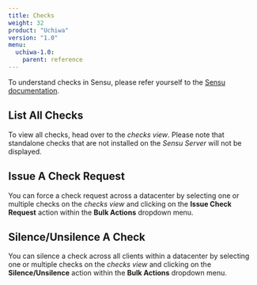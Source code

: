 ```yaml
---
title: Checks
weight: 32
product: "Uchiwa"
version: "1.0"
menu:
  uchiwa-1.0:
    parent: reference
---
```


To understand checks in Sensu, please refer yourself to the
[Sensu documentation](https://sensuapp.org/docs/latest/reference/checks.html).

## List All Checks
To view all checks, head over to the *checks view*. Please note that standalone checks
that are not installed on the *Sensu Server* will not be displayed.

## Issue A Check Request
You can force a check request across a datacenter by selecting one or multiple
checks on the *checks view* and clicking on the **Issue Check Request** action
within the **Bulk Actions** dropdown menu.

## Silence/Unsilence A Check
You can silence a check across all clients within a datacenter by selecting
one or multiple checks on the *checks view* and clicking on the
**Silence/Unsilence** action within the **Bulk Actions** dropdown menu.